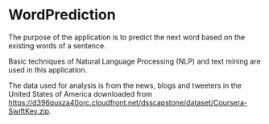 # WordPrediction

The purpose of the application is to predict the next word based on the existing words of a sentence.

Basic techniques of Natural Language Processing (NLP) and text mining are used in this application.

The data used for analysis is from the news, blogs and tweeters in the United States of America downloaded from https://d396qusza40orc.cloudfront.net/dsscapstone/dataset/Coursera-SwiftKey.zip.
